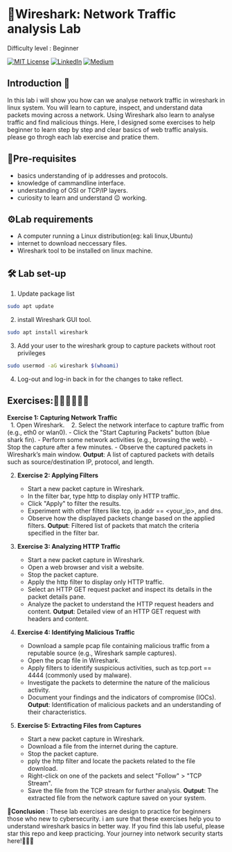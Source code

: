 
# 🐳Wireshark: Network Traffic analysis Lab
Difficulty level : Beginner

[![MIT License](https://img.shields.io/badge/License-MIT-green.svg)](https://choosealicense.com/licenses/mit/)
        [![LinkedIn](https://img.shields.io/badge/LinkedIn-Profile-blue)](https://www.linkedin.com/in/nikhil--chaudhari/)
        [![Medium](https://img.shields.io/badge/Medium-Writeups-black)](https://medium.com/@nikhil-c)

## Introduction 🚀

In this lab i will show you how can we analyse network traffic in wireshark in linux system. You will learn to capture, inspect, and understand data packets moving across a network. Using Wireshark also learn to analyse traffic and find malicious things. Here, I designed some exercises to help beginner to learn step by step and clear basics of web traffic analysis. please go throgh each lab exercise and pratice them.

## 🔗Pre-requisites
- basics understanding of ip addresses and protocols.
- knowledge of cammandline interface.
- understanding of OSI or TCP/IP layers.
- curiosity to learn and understand 😉 working.

## ⚙️Lab requirements
- A computer running a Linux distribution(eg: kali linux,Ubuntu)
- internet to download neccessary files.
- Wireshark tool to be installed on linux machine.

## 🛠️ Lab set-up 

1. Update package list
```bash 
sudo apt update
```
2. install Wireshark GUI tool.
```bash 
sudo apt install wireshark
```

3. Add your user to the wireshark group to capture packets without root privileges
```bash
sudo usermod -aG wireshark $(whoami)
```
4. Log-out and log-in back in for the changes to take reflect.

## Exercises:👨🏾‍💻👨🏾‍💻
**Exercise 1: Capturing Network Traffic**  
&nbsp;&nbsp;1. Open Wireshark.
&nbsp;&nbsp; 2. Select the network interface to capture traffic  from (e.g., eth0 or wlan0).
    - Click the "Start Capturing Packets" button (blue shark fin).
    - Perform some network activities (e.g., browsing the web).
    - Stop the capture after a few minutes.
    - Observe the captured packets in Wireshark’s main window.
   **Output**: A list of captured packets with details such as source/destination IP, protocol, and length.

2. **Exercise 2: Applying Filters**

     - Start a new packet capture in Wireshark.
     - In the filter bar, type http to display only HTTP traffic.
     - Click "Apply" to filter the results.
     - Experiment with other filters like tcp, ip.addr == <your_ip>, and dns.
     - Observe how the displayed packets change based on the applied filters.
    **Output**: Filtered list of packets that match the criteria specified in the filter bar.

3. **Exercise 3: Analyzing HTTP Traffic**
     - Start a new packet capture in Wireshark.
     - Open a web browser and visit a website.
     - Stop the packet capture.
     - Apply the http filter to display only HTTP traffic.
     - Select an HTTP GET request packet and inspect its details in the packet details pane.
     - Analyze the packet to understand the HTTP request headers and content.
    **Output**: Detailed view of an HTTP GET request with headers and content.

4. **Exercise 4: Identifying Malicious Traffic**
     - Download a sample pcap file containing malicious traffic from a reputable source (e.g., Wireshark sample captures).
     - Open the pcap file in Wireshark.
     - Apply filters to identify suspicious activities, such as tcp.port == 4444 (commonly used by malware).
     - Investigate the packets to determine the nature of the malicious activity.
     - Document your findings and the indicators of compromise (IOCs).
    **Output**: Identification of malicious packets and an understanding of their characteristics.

5. **Exercise 5: Extracting Files from Captures**
     - Start a new packet capture in Wireshark.
     - Download a file from the internet during the capture.
     - Stop the packet capture.
     - pply the http filter and locate the packets related to the file download.
     - Right-click on one of the packets and select "Follow" > "TCP Stream".
     - Save the file from the TCP stream for further analysis.
    **Output**: The extracted file from the network capture saved on your system.


🚩**Conclusion** : These lab exercises are design to practice for beginners those who new to cybersecurity. i am sure that these exercises help you to understand wireshark basics in better way.
If you find this lab useful, please star this repo and keep practicing. Your journey into network security starts here!🎉🎉🎉










